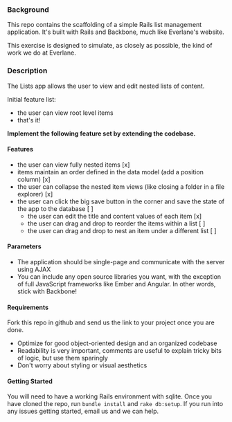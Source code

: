 ### Background

This repo contains the scaffolding of a simple Rails list management application.
It's built with Rails and Backbone, much like Everlane's website.

This exercise is designed to simulate, as closely as possible, the kind of work we do at Everlane.

### Description

The Lists app allows the user to view and edit nested lists of content.

Initial feature list:
- the user can view root level items
- that's it!

**Implement the following feature set by extending the codebase.**

#### Features

- the user can view fully nested items [x]
- items maintain an order defined in the data model (add a position column) [x]
- the user can collapse the nested item views (like closing a folder in a file explorer) [x]
- the user can click the big save button in the corner and save the state of the app to the database [ ]
  - the user can edit the title and content values of each item [x]
  - the user can drag and drop to reorder the items within a list [ ]
  - the user can drag and drop to nest an item under a different list [ ]

#### Parameters

- The application should be single-page and communicate with the server using AJAX
- You can include any open source libraries you want, with the exception of full JavaScript frameworks like Ember and Angular.
In other words, stick with Backbone!

#### Requirements

Fork this repo in github and send us the link to your project once you are done.

- Optimize for good object-oriented design and an organized codebase
- Readability is very important, comments are useful to explain tricky bits of logic, but use them sparingly
- Don't worry about styling or visual aesthetics

#### Getting Started

You will need to have a working Rails environment with sqlite. Once you have cloned the repo, run `bundle install` and `rake db:setup`. If you run into any issues getting started, email us and we can help.
